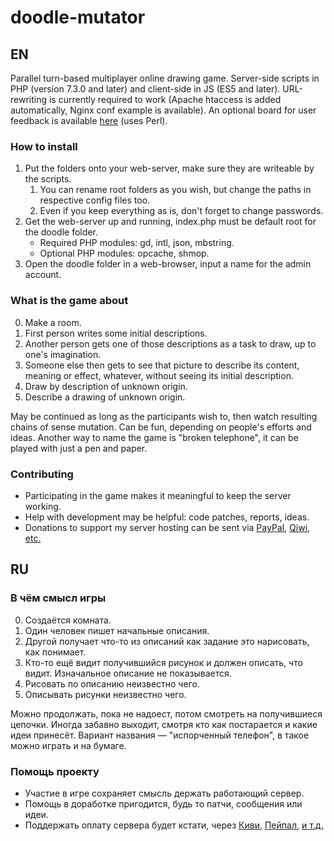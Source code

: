 ﻿# doodle-mutator

## EN

Parallel turn-based multiplayer online drawing game.
Server-side scripts in PHP (version 7.3.0 and later) and client-side in JS (ES5 and later).
URL-rewriting is currently required to work (Apache htaccess is added automatically, Nginx conf example is available).
An optional board for user feedback is available [here](https://github.com/f2d/bakareha) (uses Perl).

### How to install

1. Put the folders onto your web-server, make sure they are writeable by the scripts.
	1. You can rename root folders as you wish, but change the paths in respective config files too.
	2. Even if you keep everything as is, don't forget to change passwords.
2. Get the web-server up and running, index.php must be default root for the doodle folder.
	* Required PHP modules: gd, intl, json, mbstring.
	* Optional PHP modules: opcache, shmop.
3. Open the doodle folder in a web-browser, input a name for the admin account.

### What is the game about

0. Make a room.
1. First person writes some initial descriptions.
2. Another person gets one of those descriptions as a task to draw, up to one's imagination.
3. Someone else then gets to see that picture to describe its content, meaning or effect, whatever, without seeing its initial description.
4. Draw by description of unknown origin.
5. Describe a drawing of unknown origin.

May be continued as long as the participants wish to, then watch resulting chains of sense mutation.
Can be fun, depending on people's efforts and ideas.
Another way to name the game is "broken telephone", it can be played with just a pen and paper.

### Contributing

* Participating in the game makes it meaningful to keep the server working.
* Help with development may be helpful: code patches, reports, ideas.
* Donations to support my server hosting can be sent via [PayPal](https://www.paypal.com/cgi-bin/webscr?cmd=_s-xclick&hosted_button_id=PY8G49CJCDQLU), [Qiwi](https://qiwi.me/f2d), [etc.](https://2draw.me/index.htm)

## RU

### В чём смысл игры

0. Создаётся комната.
1. Один человек пишет начальные описания.
2. Другой получает что-то из описаний как задание это нарисовать, как понимает.
3. Кто-то ещё видит получившийся рисунок и должен описать, что видит. Изначальное описание не показывается.
4. Рисовать по описанию неизвестно чего.
5. Описывать рисунки неизвестно чего.

Можно продолжать, пока не надоест, потом смотреть на получившиеся цепочки.
Иногда забавно выходит, смотря кто как постарается и какие идеи принесёт.
Вариант названия — "испорченный телефон", в такое можно играть и на бумаге.

### Помощь проекту

* Участие в игре сохраняет смысль держать работающий сервер.
* Помощь в доработке пригодится, будь то патчи, сообщения или идеи.
* Поддержать оплату сервера будет кстати, через [Киви](https://qiwi.me/f2d), [Пейпал](https://www.paypal.com/cgi-bin/webscr?cmd=_s-xclick&hosted_button_id=PY8G49CJCDQLU), [и т.д.](https://2draw.me/index.htm)

